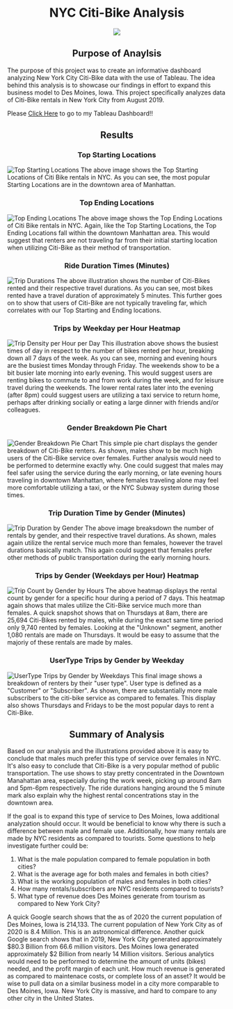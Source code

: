 <h1 align="center"> NYC Citi-Bike Analysis</h1>
<p align="center">
  <img src="https://user-images.githubusercontent.com/89044350/143083961-eca879c5-4477-415d-aa86-93c24a5d4a55.gif")
   >
</p>

<h2 align="center"> Purpose of Anaylsis</h2>
The purpose of this project was to create an informative dashboard analyzing New York City Citi-Bike data with the use of Tableau.  The idea behind this analysis is to showcase our findings in effort to expand this business model to Des Moines, Iowa.  This project specifically analyzes data of Citi-Bike rentals in New York City from August 2019. 

Please [Click Here](https://public.tableau.com/app/profile/jake.wolfe/viz/CitiBikeChallenge_16376892408230/DesMoinesCitiBike?publish=yes) to go to my Tableau Dashboard!!

<h2 align="center"> Results</h2>

<h3 align="center"> Top Starting Locations</h3>

![Top Starting Locations](https://user-images.githubusercontent.com/89044350/143085111-30cdc078-0c63-4310-a4ea-0a2fc1ff59a2.JPG)
The above image shows the Top Starting Locations of Citi Bike rentals in NYC.  As you can see, the most popular Starting Locations are in the downtown area of Manhattan.

<h3 align="center"> Top Ending Locations</h3>

![Top Ending Locations](https://user-images.githubusercontent.com/89044350/143085628-7f932bf9-c692-47fc-ae6e-9e4f218bcd28.JPG)
The above image shows the Top Ending Locations of Citi Bike rentals in NYC.  Again, like the Top Starting Locations, the Top Ending Locations fall within the downtown Manhattan area.  This would suggest that renters are not traveling far from their initial starting location when utilizing Citi-Bike as their method of transportation.

<h3 align="center"> Ride Duration Times (Minutes)</h3>

![Trip Durations](https://user-images.githubusercontent.com/89044350/143086010-84f513ec-edd1-44ee-8806-b8947b106053.JPG)
The above illustration shows the number of Citi-Bikes rented and their respective travel durations.  As you can see, most bikes rented have a travel duration of approximately 5 minutes.  This further goes on to show that users of Citi-Bike are not typically traveling far, which correlates with our Top Starting and Ending locations. 

<h3 align="center"> Trips by Weekday per Hour Heatmap</h3>

![Trip Density per Hour per Day](https://user-images.githubusercontent.com/89044350/143088483-d67281f3-85f0-45d3-baf9-9de423542960.JPG)
This illustration above shows the busiest times of day in respect to the number of bikes rented per hour, breaking down all 7 days of the week.  As you can see, morning and evening hours are the busiest times Monday through Friday.  The weekends show to be a bit busier late morning into early evening.  This would suggest users are renting bikes to commute to and from work during the week, and for leisure travel during the weekends.  The lower rental rates later into the evening (after 8pm) could suggest users are utilizing a taxi service to return home, perhaps after drinking socially or eating a large dinner with friends and/or colleagues. 

<h3 align="center"> Gender Breakdown Pie Chart</h3>

![Gender Breakdown Pie Chart](https://user-images.githubusercontent.com/89044350/143089186-8978a580-74c7-485e-bd3a-09483f27cd0d.JPG)
This simple pie chart displays the gender breakdown of Citi-Bike renters.  As shown, males show to be much high users of the Citi-Bike service over females. Further analysis would need to be performed to determine exactly why.  One could suggest that males may feel safer using the service during the early morning, or late evening hours traveling in downtown Manhattan, where females traveling alone may feel more comfortable utilizing a taxi, or the NYC Subway system during those times.  

<h3 align="center"> Trip Duration Time by Gender (Minutes)</h3>

![Trip Duration by Gender](https://user-images.githubusercontent.com/89044350/143089843-22f80fff-0212-4c50-be2e-448f5ad3583c.JPG)
The above image breaksdown the number of rentals by gender, and their respective travel durations.  As shown, males again utilize the rental service much more than females, however the travel durations basically match.  This again could suggest that females prefer other methods of public transportation during the early morning hours. 

<h3 align="center"> Trips by Gender (Weekdays per Hour) Heatmap</h3>

![Trip Count by Gender by Hours](https://user-images.githubusercontent.com/89044350/143090282-b0f03690-ad27-4a91-bcf0-b2f410dd73a8.JPG)
The above heatmap displays the rental count by gender for a specific hour during a period of 7 days.  This heatmap again shows that males utilize the Citi-Bike service much more than females. A quick snapshot shows that on Thursdays at 8am, there are 25,694 Citi-Bikes rented by males, while during the exact same time period only 9,740 rented by females. Looking at the "Unknown" segment, another 1,080 rentals are made on Thursdays.  It would be easy to assume that the majoriy of these rentals are made by males.  

<h3 align="center"> UserType Trips by Gender by Weekday</h3>

![UserType Trips by Gender by Weekdays](https://user-images.githubusercontent.com/89044350/143091026-e1c9fb16-fc15-44f1-a46d-07646783c360.JPG)
This final image shows a breakdown of renters by their "user type".  User type is defined as a "Customer" or "Subscriber".  As shown, there are substantially more male subscribers to the citi-bike service as compared to females.  This display also shows Thursdays and Fridays to be the most popular days to rent a Citi-Bike.

<h2 align="center"> Summary of Analysis</h2>
Based on our analysis and the illustrations provided above it is easy to conclude that males much prefer this type of service over females in NYC.  It's also easy to conclude that Citi-Bike is a very popular method of public transportation.  The use shows to stay pretty concentrated in the Downtown Manahattan area, especially during the work week, picking up around 8am and 5pm-6pm respectively.  The ride durations hanging around the 5 minute mark also explain why the highest rental concentrations stay in the downtown area.  

If the goal is to expand this type of service to Des Moines, Iowa additional analyzation should occur.  It would be beneficial to know why there is such a difference between male and female use. Additionally, how many rentals are made by NYC residents as compared to tourists.  Some questions to help investigate further could be:
1. What is the male population compared to female population in both cities?
2. What is the average age for both males and females in both cities?
3. What is the working population of males and females in both cities?
4. How many rentals/subscribers are NYC residents compared to tourists?
5. What type of revenue does Des Moines generate from tourism as compared to New York City?

A quick Google search shows that the as of 2020 the current population of Des Moines, Iowa is 214,133.  The current population of New York City as of 2020 is 8.4 Million.  This is an astronomical difference. Another quick Google search shows that in 2019, New York City generated approximately $80.3 Billion from 66.6 million visitors.  Des Moines Iowa generated approximately $2 Billion from nearly 14 Million visitors.  Serious analytics would need to be performed to determine the amount of units (bikes) needed, and the profit margin of each unit.  How much revenue is generated as compared to maintenace costs, or complete loss of an asset?  It would be wise to pull data on a similar business model in a city more comparable to Des Moines, Iowa.  New York City is massive, and hard to compare to any other city in the United States. 


